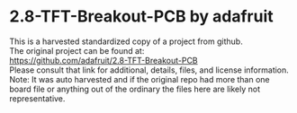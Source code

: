 
# 2.8-TFT-Breakout-PCB by adafruit  
This is a harvested standardized copy of a project from github.  
The original project can be found at:  
https://github.com/adafruit/2.8-TFT-Breakout-PCB  
Please consult that link for additional, details, files, and license information.  
Note: It was auto harvested and if the original repo had more than one board file or anything out of the ordinary the files here are likely not representative.  
    